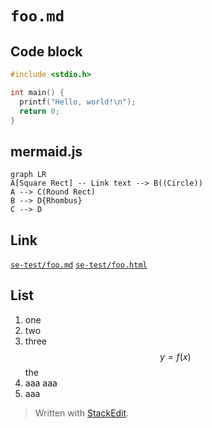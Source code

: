 `foo.md`
===

## Code block

```main.c
#include <stdio.h>

int main() {
  printf("Hello, world!\n");
  return 0;
}
```

## mermaid.js

```mermaid
graph LR
A[Square Rect] -- Link text --> B((Circle))
A --> C(Round Rect)
B --> D{Rhombus}
C --> D
```

## Link

[`se-test/foo.md`](./foo.md)
[`se-test/foo.html`](./foo.html)

## List

1. one
2. two
3. three
$$
y=f(x)
$$
the
4. aaa
aaa
5. aaa


> Written with [StackEdit](https://stackedit.io/).
<!--stackedit_data:
eyJoaXN0b3J5IjpbMTU4MTk5MTI0LC0xMDA5MjgwNzQsLTE5OT
QwMjA3MTQsLTE4ODk4OTk1ODQsLTIwMTk5MjUyNjBdfQ==
-->